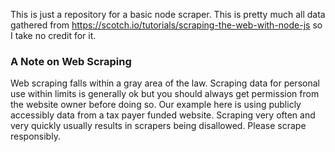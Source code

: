 This is just a repository for a basic node scraper.  This is pretty much all data gathered from https://scotch.io/tutorials/scraping-the-web-with-node-js so I take no credit for it.


### A Note on Web Scraping

Web scraping falls within a gray area of the law. Scraping data for personal use within limits is generally ok but you should always get permission from the website owner before doing so. Our example here is using publicly accessibly data from a tax payer funded website. Scraping very often and very quickly usually results in scrapers being disallowed.  Please scrape responsibly.
